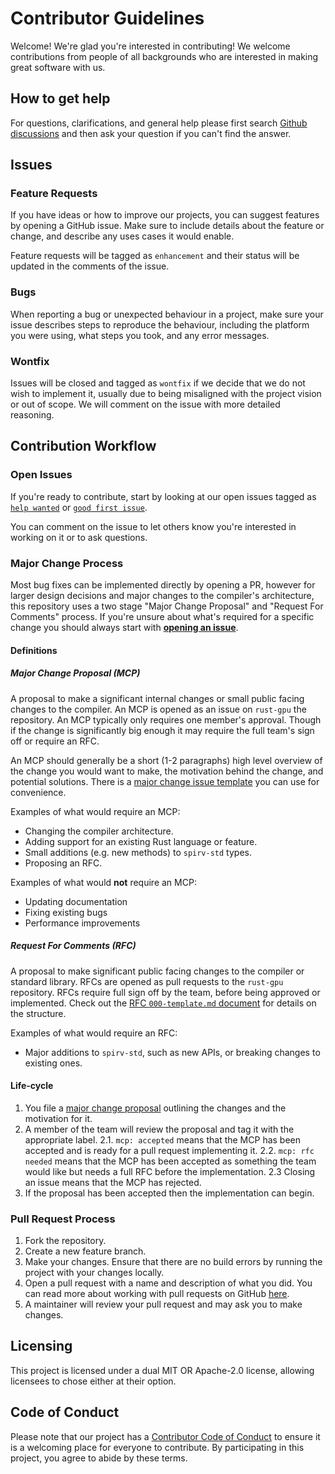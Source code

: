 # Contributor Guidelines

Welcome! We're glad you're interested in contributing! We welcome contributions from people of all backgrounds who are interested in making great software with us.

## How to get help

For questions, clarifications, and general help please first search [Github
discussions](discussions) and then ask your question if you can't find the answer.

[discussions]: https://github.com/rust-gpu/rust-gpu/discussions

## Issues

### Feature Requests

If you have ideas or how to improve our projects, you can suggest features by opening a GitHub issue. Make sure to include details about the feature or change, and describe any uses cases it would enable.

Feature requests will be tagged as `enhancement` and their status will be updated in the comments of the issue.

### Bugs

When reporting a bug or unexpected behaviour in a project, make sure your issue describes steps to reproduce the behaviour, including the platform you were using, what steps you took, and any error messages.

### Wontfix

Issues will be closed and tagged as `wontfix` if we decide that we do not wish to implement it, usually due to being misaligned with the project vision or out of scope. We will comment on the issue with more detailed reasoning.

## Contribution Workflow

### Open Issues

If you're ready to contribute, start by looking at our open issues tagged as [`help wanted`](../../issues?q=is%3Aopen+is%3Aissue+label%3A"help+wanted") or [`good first issue`](../../issues?q=is%3Aopen+is%3Aissue+label%3A"good+first+issue").

You can comment on the issue to let others know you're interested in working on it or to ask questions.

### Major Change Process

Most bug fixes can be implemented directly by opening a PR, however for larger design decisions and major changes to the compiler's architecture, this repository uses a two stage "Major Change Proposal" and "Request For Comments" process. If you're unsure about what's required for a specific change you should always start with [**opening an issue**][open-issue].

[open-issue]: https://github.com/rust-gpu/rust-gpu/issues/new

#### Definitions

##### **Major Change Proposal (MCP)**

A proposal to make a significant internal changes or small public facing changes to the compiler. An MCP is opened as an issue on `rust-gpu` the repository. An MCP typically only requires one member's approval. Though if the change is significantly big enough it may require the full team's sign off or require an RFC.

An MCP should generally be a short (1-2 paragraphs) high level overview of the change you would want to make, the motivation behind the change, and potential solutions. There is a [major change issue template][mcp-template] you can use for convenience.

[mcp-template]: https://github.com/rust-lang/rust/issues/new?labels=mcp%3A%20proposed&template=mcp.md

Examples of what would require an MCP:

- Changing the compiler architecture.
- Adding support for an existing Rust language or feature.
- Small additions (e.g. new methods) to `spirv-std` types.
- Proposing an RFC.

Examples of what would **not** require an MCP:

- Updating documentation
- Fixing existing bugs
- Performance improvements

##### **Request For Comments (RFC)**

A proposal to make significant public facing changes to the compiler or standard library. RFCs are opened as pull requests to the `rust-gpu` repository. RFCs require full sign off by the team, before being approved or implemented. Check out the [RFC `000-template.md` document][rfc-template] for details on the structure.

[rfc-template]: https://github.com/rust-gpu/rust-gpu/blob/main/rfcs/000-template.md

Examples of what would require an RFC:

- Major additions to `spirv-std`, such as new APIs, or breaking changes to existing ones.

#### Life-cycle

1. You file a [major change proposal][mcp-template] outlining the changes and the motivation for it.
2. A member of the team will review the proposal and tag it with the appropriate label.
   2.1. `mcp: accepted` means that the MCP has been accepted and is ready for a pull request implementing it.
   2.2. `mcp: rfc needed` means that the MCP has been accepted as something the team would like but needs a full RFC before the implementation.
   2.3 Closing an issue means that the MCP has rejected.
3. If the proposal has been accepted then the implementation can begin.

### Pull Request Process

1. Fork the repository.
2. Create a new feature branch.
3. Make your changes. Ensure that there are no build errors by running the project with your changes locally.
4. Open a pull request with a name and description of what you did. You can read more about working with pull requests on GitHub [here](https://help.github.com/en/articles/creating-a-pull-request-from-a-fork).
5. A maintainer will review your pull request and may ask you to make changes.

## Licensing

This project is licensed under a dual MIT OR Apache-2.0 license, allowing licensees to chose either at their option.

## Code of Conduct

Please note that our project has a [Contributor Code of Conduct](CODE_OF_CONDUCT.md) to
ensure it is a welcoming place for everyone to contribute. By participating in this
project, you agree to abide by these terms.
